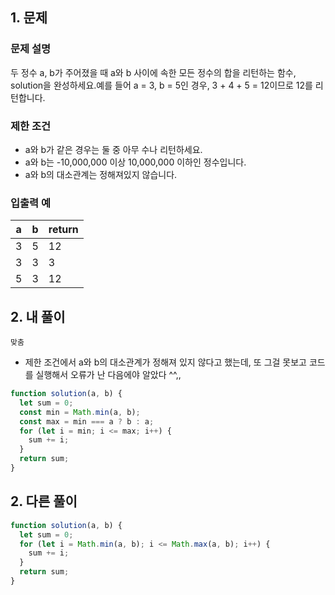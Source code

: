 ## 1. 문제

### **문제 설명**

두 정수 a, b가 주어졌을 때 a와 b 사이에 속한 모든 정수의 합을 리턴하는 함수, solution을 완성하세요.예를 들어 a = 3, b = 5인 경우, 3 + 4 + 5 = 12이므로 12를 리턴합니다.

### 제한 조건

- a와 b가 같은 경우는 둘 중 아무 수나 리턴하세요.
- a와 b는 -10,000,000 이상 10,000,000 이하인 정수입니다.
- a와 b의 대소관계는 정해져있지 않습니다.

### 입출력 예

| a   | b   | return |
| --- | --- | ------ |
| 3   | 5   | 12     |
| 3   | 3   | 3      |
| 5   | 3   | 12     |

## 2. 내 풀이

`맞춤`

- 제한 조건에서 a와 b의 대소관계가 정해져 있지 않다고 했는데, 또 그걸 못보고 코드를 실행해서 오류가 난 다음에야 알았다 ^^,,

```js
function solution(a, b) {
  let sum = 0;
  const min = Math.min(a, b);
  const max = min === a ? b : a;
  for (let i = min; i <= max; i++) {
    sum += i;
  }
  return sum;
}
```

## 2. 다른 풀이

```js
function solution(a, b) {
  let sum = 0;
  for (let i = Math.min(a, b); i <= Math.max(a, b); i++) {
    sum += i;
  }
  return sum;
}
```
